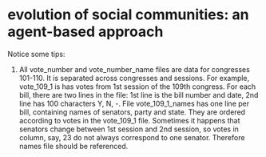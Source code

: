 # evolution of social communities: an agent-based approach
Notice some tips:
1. All vote_number and vote_number_name files are data for congresses 101-110. It is separated across congresses and sessions. For example, vote_109_1 is has votes from 1st session of the 109th congress. For each bill, there are two lines in the file: 1st line is the bill number and date, 2nd line has 100 characters Y, N, -. File vote_109_1_names has one line per bill, containing names of senators, party and state. They are ordered according to votes in the vote_109_1 file. Sometimes it happens that senators change between 1st session and 2nd session, so votes in column, say, 23 do not always correspond to one senator. Therefore names file should be referenced.

